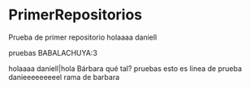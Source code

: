 # PrimerRepositorios
Prueba de primer repositorio
holaaaa daniell

pruebas BABALACHUYA:3

holaaaa daniell|hola Bárbara qué tal?
pruebas
esto es linea de prueba danieeeeeeeeel
rama de barbara

